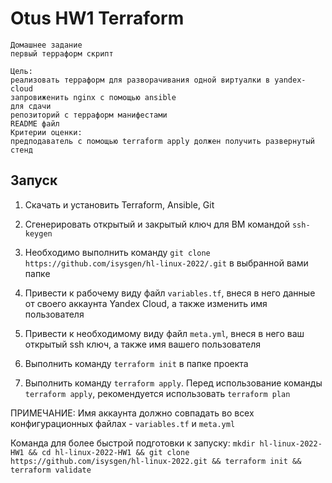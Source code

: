 # Otus HW1 Terraform 

```
Домашнее задание
первый терраформ скрипт

Цель:
реализовать терраформ для разворачивания одной виртуалки в yandex-cloud
запровиженить nginx с помощью ansible
для сдачи
репозиторий с терраформ манифестами
README файл
Критерии оценки:
предподаватель с помощью terraform apply должен получить развернутый стенд
```

## Запуск

1. Скачать и установить Terraform, Ansible, Git

2. Сгенерировать открытый и закрытый ключ для ВМ командой ```ssh-keygen```

3. Необходимо выполнить команду ```git clone https://github.com/isysgen/hl-linux-2022/.git``` в выбранной вами папке

4. Привести к рабочему виду файл ```variables.tf```, внеся в него данные от своего аккаунта Yandex Cloud, а также изменить имя пользователя

5. Привести к необходимому виду файл ```meta.yml```, внеся в него ваш открытый ssh ключ, а также имя вашего пользователя

6. Выполнить команду ```terraform init``` в папке проекта

7. Выполнить команду ```terraform apply```. Перед использование команды ```terraform apply```, рекомендуется использовать ```terraform plan```

ПРИМЕЧАНИЕ: Имя аккаунта должно совпадать во всех конфигурационных файлах - ```variables.tf``` и ```meta.yml```

Команда для более быстрой подготовки к запуску:
```mkdir hl-linux-2022-HW1 && cd hl-linux-2022-HW1 && git clone https://github.com/isysgen/hl-linux-2022.git && terraform init && terraform validate```